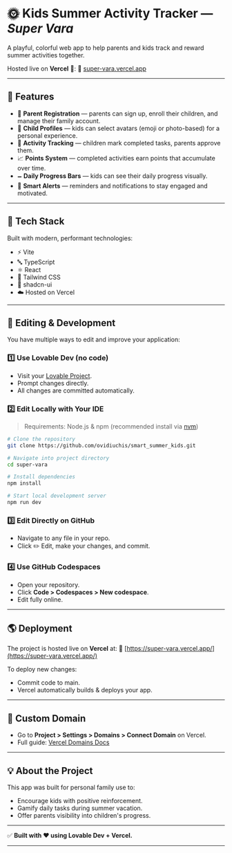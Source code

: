 # 🌞 Kids Summer Activity Tracker — *Super Vara*

A playful, colorful web app to help parents and kids track and reward summer activities together.

Hosted live on **Vercel** 🚀:
🔗 [super-vara.vercel.app](https://super-vara.vercel.app/)

---

## 🌟 Features

* 🔐 **Parent Registration** — parents can sign up, enroll their children, and manage their family account.
* 👧 **Child Profiles** — kids can select avatars (emoji or photo-based) for a personal experience.
* 🎯 **Activity Tracking** — children mark completed tasks, parents approve them.
* 📈 **Points System** — completed activities earn points that accumulate over time.
* 🗕️ **Daily Progress Bars** — kids can see their daily progress visually.
* 🔔 **Smart Alerts** — reminders and notifications to stay engaged and motivated.

---

## 🔧 Tech Stack

Built with modern, performant technologies:

* ⚡ Vite
* 🔤 TypeScript
* ⚛️ React
* 🎨 Tailwind CSS
* 🤩 shadcn-ui
* ☁️ Hosted on Vercel

---

## 🚀 Editing & Development

You have multiple ways to edit and improve your application:

### 1️⃣ Use Lovable Dev (no code)

* Visit your [Lovable Project](https://lovable.dev/projects/dfd9cd33-5879-45b1-ace8-4e84a6d807b7).
* Prompt changes directly.
* All changes are committed automatically.

### 2️⃣ Edit Locally with Your IDE

> Requirements: Node.js & npm (recommended install via [nvm](https://github.com/nvm-sh/nvm#installing-and-updating))

```bash
# Clone the repository
git clone https://github.com/ovidiuchis/smart_summer_kids.git

# Navigate into project directory
cd super-vara

# Install dependencies
npm install

# Start local development server
npm run dev
```

### 3️⃣ Edit Directly on GitHub

* Navigate to any file in your repo.
* Click ✏️ Edit, make your changes, and commit.

### 4️⃣ Use GitHub Codespaces

* Open your repository.
* Click **Code > Codespaces > New codespace**.
* Edit fully online.

---

## 🌎 Deployment

The project is hosted live on **Vercel** at:
🔗 [https://super-vara.vercel.app/](https://super-vara.vercel.app/)

To deploy new changes:

* Commit code to main.
* Vercel automatically builds & deploys your app.

---

## 🔑 Custom Domain

* Go to **Project > Settings > Domains > Connect Domain** on Vercel.
* Full guide: [Vercel Domains Docs](https://vercel.com/docs/projects/custom-domains)

---

## 💡 About the Project

This app was built for personal family use to:

* Encourage kids with positive reinforcement.
* Gamify daily tasks during summer vacation.
* Offer parents visibility into children's progress.

---

✅ **Built with ❤️ using Lovable Dev + Vercel.**

---
